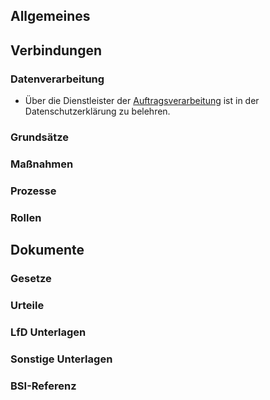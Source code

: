 ## Allgemeines

## Verbindungen
### Datenverarbeitung
- Über die Dienstleister der [Auftragsverarbeitung](../Datenverarbeitung/Auftragsverarbeitung.md) ist in der Datenschutzerklärung zu belehren.
  
### Grundsätze
### Maßnahmen
### Prozesse
### Rollen

## Dokumente
### Gesetze
### Urteile
### LfD Unterlagen
### Sonstige Unterlagen
### BSI-Referenz